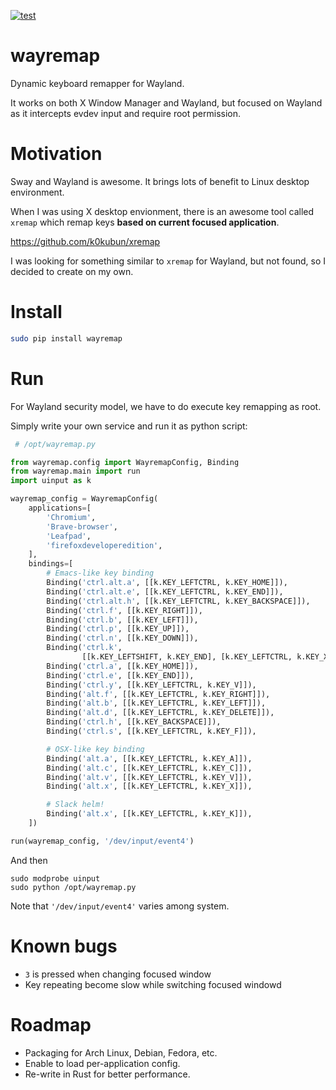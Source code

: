 [![test](https://github.com/acro5piano/wayremap/actions/workflows/test.yml/badge.svg)](https://github.com/acro5piano/wayremap/actions/workflows/test.yml)

# wayremap

Dynamic keyboard remapper for Wayland.

It works on both X Window Manager and Wayland, but focused on Wayland as it intercepts evdev input and require root permission.

# Motivation

Sway and Wayland is awesome. It brings lots of benefit to Linux desktop environment.

When I was using X desktop envionment, there is an awesome tool called `xremap` which remap keys **based on current focused application**.

https://github.com/k0kubun/xremap

I was looking for something similar to `xremap` for Wayland, but not found, so I decided to create on my own.

# Install

```bash
sudo pip install wayremap
```

# Run

For Wayland security model, we have to do execute key remapping as root.

Simply write your own service and run it as python script:

```python
 # /opt/wayremap.py

from wayremap.config import WayremapConfig, Binding
from wayremap.main import run
import uinput as k

wayremap_config = WayremapConfig(
    applications=[
        'Chromium',
        'Brave-browser',
        'Leafpad',
        'firefoxdeveloperedition',
    ],
    bindings=[
        # Emacs-like key binding
        Binding('ctrl.alt.a', [[k.KEY_LEFTCTRL, k.KEY_HOME]]),
        Binding('ctrl.alt.e', [[k.KEY_LEFTCTRL, k.KEY_END]]),
        Binding('ctrl.alt.h', [[k.KEY_LEFTCTRL, k.KEY_BACKSPACE]]),
        Binding('ctrl.f', [[k.KEY_RIGHT]]),
        Binding('ctrl.b', [[k.KEY_LEFT]]),
        Binding('ctrl.p', [[k.KEY_UP]]),
        Binding('ctrl.n', [[k.KEY_DOWN]]),
        Binding('ctrl.k',
                [[k.KEY_LEFTSHIFT, k.KEY_END], [k.KEY_LEFTCTRL, k.KEY_X]]),
        Binding('ctrl.a', [[k.KEY_HOME]]),
        Binding('ctrl.e', [[k.KEY_END]]),
        Binding('ctrl.y', [[k.KEY_LEFTCTRL, k.KEY_V]]),
        Binding('alt.f', [[k.KEY_LEFTCTRL, k.KEY_RIGHT]]),
        Binding('alt.b', [[k.KEY_LEFTCTRL, k.KEY_LEFT]]),
        Binding('alt.d', [[k.KEY_LEFTCTRL, k.KEY_DELETE]]),
        Binding('ctrl.h', [[k.KEY_BACKSPACE]]),
        Binding('ctrl.s', [[k.KEY_LEFTCTRL, k.KEY_F]]),

        # OSX-like key binding
        Binding('alt.a', [[k.KEY_LEFTCTRL, k.KEY_A]]),
        Binding('alt.c', [[k.KEY_LEFTCTRL, k.KEY_C]]),
        Binding('alt.v', [[k.KEY_LEFTCTRL, k.KEY_V]]),
        Binding('alt.x', [[k.KEY_LEFTCTRL, k.KEY_X]]),

        # Slack helm!
        Binding('alt.x', [[k.KEY_LEFTCTRL, k.KEY_K]]),
    ])

run(wayremap_config, '/dev/input/event4')

```

And then

```
sudo modprobe uinput
sudo python /opt/wayremap.py
```

Note that `'/dev/input/event4'` varies among system.

# Known bugs

- `3` is pressed when changing focused window
- Key repeating become slow while switching focused windowd

# Roadmap

- Packaging for Arch Linux, Debian, Fedora, etc.
- Enable to load per-application config.
- Re-write in Rust for better performance.
